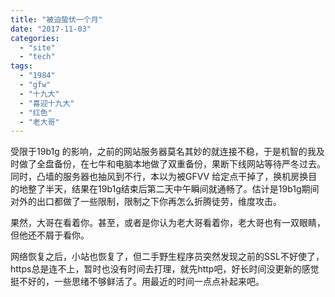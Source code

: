 ```yaml
---
title: "被迫蛰伏一个月"
date: "2017-11-03"
categories: 
  - "site"
  - "tech"
tags: 
  - "1984"
  - "gfw"
  - "十九大"
  - "喜迎十九大"
  - "红色"
  - "老大哥"
---
```


受限于19b1g 的影响，之前的网站服务器莫名其妙的就连接不稳，于是机智的我及时做了全盘备份，在七牛和电脑本地做了双重备份，果断下线网站等待严冬过去。 同时，凸墙的服务器也抽风到不行，本以为被GFVV 给定点干掉了，换机房换目的地整了半天，结果在19b1g结束后第二天中午瞬间就通畅了。估计是19b1g期间对外的出口都做了一些限制，限制之下你再怎么折腾徒劳，维度攻击。

果然，大哥在看着你。甚至，或者是你认为老大哥看着你，老大哥也有一双眼睛，但他还不屑于看你。

网络恢复之后，小站也恢复了，但二手野生程序员突然发现之前的SSL不好使了，https总是连不上，暂时也没有时间去打理，就先http吧，好长时间没更新的感觉挺不好的，一些思绪不够鲜活了。用最近的时间一点点补起来吧。
